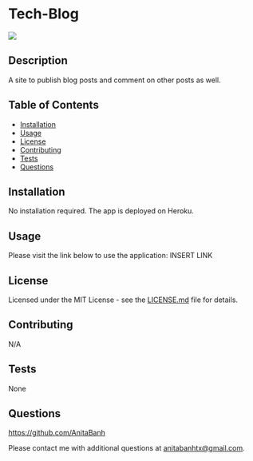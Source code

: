 # Tech-Blog
![](https://img.shields.io/badge/license-MIT-green)

## Description
A site to publish blog posts and comment on other posts as well.
 
## Table of Contents 

  - [Installation](##installation)
  - [Usage](#usage)
  - [License](#license)
  - [Contributing](#contributing)
  - [Tests](#tests)
  - [Questions](#questions)

## Installation
No installation required. The app is deployed on Heroku.

## Usage
Please visit the link below to use the application: 
   INSERT LINK

## License
Licensed under the MIT License - see the [LICENSE.md](https://github.com/AnitaBanh/Tech-Blog/blob/main/LICENSE) file for details.


## Contributing
N/A

## Tests
None

## Questions
<https://github.com/AnitaBanh>

Please contact me with additional questions at anitabanhtx@gmail.com.
  
